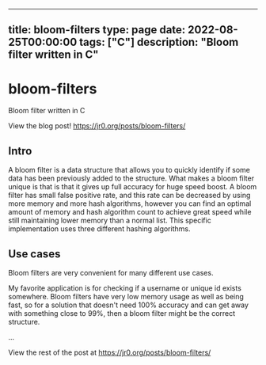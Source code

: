 
---
title: bloom-filters
type: page
date: 2022-08-25T00:00:00
tags: ["C"]
description: "Bloom filter written in C"
---


# bloom-filters
Bloom filter written in C

View the blog post! https://jr0.org/posts/bloom-filters/


## Intro
A bloom filter is a data structure that allows you to quickly identify if some data has been previously added to the structure.
What makes a bloom filter unique is that is that it gives up full accuracy for huge speed boost.
A bloom filter has small false positive rate, and this rate can be decreased by using more memory and more hash algorithms, however you can find an optimal amount of memory and hash algorithm count to achieve great speed while still maintaining lower memory than a normal list.
This specific implementation uses three different hashing algorithms.

## Use cases
Bloom filters are very convenient for many different use cases.

My favorite application is for checking if a username or unique id exists somewhere. Bloom filters have very low memory usage as well as being fast, so for a solution that doesn't need 100% accuracy and can get away with something close to 99%, then a bloom filter might be the correct structure.

...

View the rest of the post at https://jr0.org/posts/bloom-filters/ 

